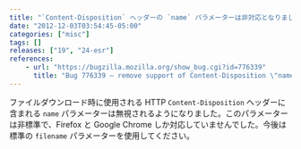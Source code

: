 ```yaml
---
title: "`Content-Disposition` ヘッダーの `name` パラメーターは非対応となりました"
date: "2012-12-03T03:54:45-05:00"
categories: ["misc"]
tags: []
releases: ["19", "24-esr"]
references:
    - url: "https://bugzilla.mozilla.org/show_bug.cgi?id=776339"
      title: "Bug 776339 – remove support of Content-Disposition \"name\" parameter"
---
```

ファイルダウンロード時に使用される HTTP `Content-Disposition` ヘッダーに含まれる `name` パラメーターは無視されるようになりました。このパラメーターは非標準で、Firefox と Google Chrome しか対応していませんでした。今後は標準の `filename` パラメーターを使用してください。
